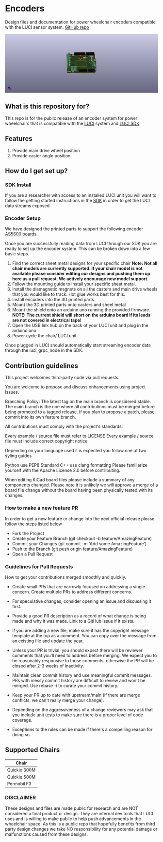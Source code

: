 # Encoders #
Design files and documentation for power wheelchair encoders compatible with the LUCI sensor system.
[GitHub repo](https://github.com/lucimobility/luci-sdk-encoders)

![Shield](images/Shiled.png)

## What is this repository for? ##
This repo is for the public release of an encoder system for power wheelchairs that is compatible with the [LUCI](https://luci.com/) system and [LUCI SDK](https://lucimobility.github.io/luci-ros2-sdk-docs/).

## Features ##
1. Provide main drive wheel position
2. Provide caster angle position

## How do I get set up? ##

### SDK Install ###
If you are a researcher with access to an installed LUCI unit you will want to follow the getting started instructions in the [SDK](https://lucimobility.github.io/luci-ros2-sdk-docs/How-To/Getting-Started/docker) in order to get the LUCI data streams exposed. 

### Encoder Setup ###
We have designed the printed parts to support the following encoder [AS5600 boards](https://www.amazon.com/gp/product/B094F8H591/ref=ppx_yo_dt_b_search_asin_title?ie=UTF8&psc=1).

Once you are successfully reading data from LUCI through our SDK you are ready to set up the encoder system.
This can be broken down into a few basic steps.

1. Find the correct sheet metal designs for your specific chair
<b>Note: Not all chair models are currently supported. If your chair model is not available please consider editing our designs and pushing them up here as a pull request. We actively encourage new model support.</b>
2. Follow the mounting guide to install your specific sheet metal.
3. Install the diamagnetic magnets on all the casters and main drive wheels that you would like to track. Hot glue works best for this.
4. Install encoders into the 3D printed parts
5. Mount the 3D printed parts onto casters and sheet metal
6. Mount the shield onto an arduino uno running the provided firmware. <b>NOTE: The current shield will short on the arduino board if its leads are not covered in electrical tape!</b>
7. Open the USB link hub on the back of your LUCI unit and plug in the arduino uno
8. Power cycle the chair/ LUCI unit

Once plugged in LUCI should automatically start streaming encoder data through the luci_grpc_node in the SDK. 

## Contribution guidelines ##
This project welcomes third-party code via pull requests.

You are welcome to propose and discuss enhancements using project issues.

Branching Policy: The latest tag on the main branch is considered stable. The main branch is the one where all contributions must be merged before being promoted to a tagged release. If you plan to propose a patch, please commit into its own feature branch.

All contributions must comply with the project's standards:

Every example / source file must refer to LICENSE Every example / source file must include correct copyright notice

Depending on your language used it is expected you follow one of two syling guides

Python use PEP8 Standard
C++ use clang formatting
Please familiarize yourself with the Apache License 2.0 before contributing.

When editing KiCad board files please include a summary of any components changed. Please note it is unlikely we will approve a merge of a board file change without the board having been physically tested with its changes.

### How to make a new feature PR ###
In order to get a new feature or change into the next official release please follow the steps listed below

- Fork the Project
- Create your Feature Branch (git checkout -b feature/AmazingFeature)
- Commit your Changes (git commit -m 'Add some AmazingFeature')
- Push to the Branch (git push origin feature/AmazingFeature)
- Open a Pull Request

### Guidelines for Pull Requests ###
How to get your contributions merged smoothly and quickly.

- Create small PRs that are narrowly focused on addressing a single concern. Create multiple PRs to address different concerns.

- For speculative changes, consider opening an issue and discussing it first.

- Provide a good PR description as a record of what change is being made and why it was made. Link to a GitHub issue if it exists.

- If you are adding a new file, make sure it has the copyright message template at the top as a comment. You can copy over the message from an existing file and update the year.

- Unless your PR is trivial, you should expect there will be reviewer comments that you'll need to address before merging. We expect you to be reasonably responsive to those comments, otherwise the PR will be closed after 2-3 weeks of inactivity.

- Maintain clean commit history and use meaningful commit messages. PRs with messy commit history are difficult to review and won't be merged. Use rebase -i to curate your commit history.

- Keep your PR up to date with upstream/main (if there are merge conflicts, we can't really merge your change).

- Depending on the aggressiveness of a change reviewers may ask that you include unit tests to make sure there is a proper level of code coverage.

- Exceptions to the rules can be made if there's a compelling reason for doing so.


## Supported Chairs ##
| Chair    |
| -------- |
| Quickie 300M  |
| Quickie 500M  |
| Permobil F3|



### DISCLAIMER ### 
These designs and files are made public for research and are NOT considered a final product or design. They are internal dev tools that LUCI uses and is willing to make public to help push advancements in the wheelchair space. As this is a public repo that hopefully benefits from third party design changes we take NO responsibility for any potential damage or malfunctions caused from these designs.